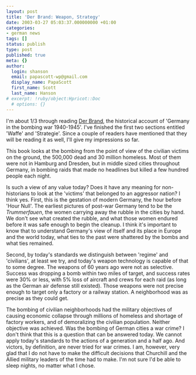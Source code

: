 ```yaml
---
layout: post
title: 'Der Brand: Weapon, Strategy'
date: 2003-03-27 05:03:37.000000000 +01:00
categories:
- german news
tags: []
status: publish
type: post
published: true
meta: {}
author:
  login: shanson
  email: papascott-wp@gmail.com
  display_name: PapaScott
  first_name: Scott
  last_name: Hanson
# excerpt: !ruby/object:Hpricot::Doc
  # options: {}
---
```

<p>I'm about 1/3 through reading <a title="Amazon.de: Detailseite: Der Brand. Deutschland im Bombenkrieg 1940-1945." href="http://www.amazon.de/exec/obidos/ASIN/3549071655/qid=1048739482/sr=1-1/ref=sr_1_2_1/302-0079855-0700062">Der Brand</a>, the historical account of 'Germany in the bombing war 1940-1945'. I've finished the first two sections entitled 'Waffe' and 'Strategie'. Since a couple of readers have mentioned that they will be reading it as well, I'll give my impressions so far.</p>
<p>This book looks at the bombing from the point of view of the civilian victims on the ground, the 500,000 dead and 30 million homeless. Most of them were not in Hamburg and Dresden, but in middle sized cities throughout Germany, in bombing raids that made no headlines but killed a few hundred people each night.</p>
<p>Is such a view of any value today? Does it have any meaning for non-historians to look at the 'victims' that belonged to an aggressor nation? I think yes. First, this is the gestation of modern Germany, the hour before 'Hour Null'. The earliest pictures of post-war Germany tend to be the <em>Trummerfauen</em>, the women carrying away the rubble in the cities by hand. We don't see what created the rubble, and what those women endured before it was safe enough to begin the cleanup. I think it's important to know that to understand Germany's view of itself and its place in Europe and the world today, what ties to the past were shattered by the bombs and what ties remained. </p>
<p>Second, by today's standards we distinguish between 'regime' and 'civilians', at least we try, and today's weapon technology is capable of that to some degree. The weapons of 60 years ago were not as selective. Success was dropping a bomb within two miles of target, and success rates were 30% or less, with 5% loss of aircraft and crews for each raid (as long as the German air defense still existed). Those weapons were not precise enough to target only a factory or a railway station. A neighborhood was as precise as they could get.</p>
<p>The bombing of civilian neighborhoods had the military objectives of causing economic collapse through millions of homeless and shortage of factory workers, and of demoralizing the civilian population. Neither objective was achieved. Was the bombing of German cities a war crime? I don't think that this is a question that can be answered today. We cannot apply today's standards to the actions of a generation and a half ago. And victors, by definition, are never tried for war crimes. I am, however, very glad that I do not have to make the difficult decisions that Churchill and the Allied military leaders of the time had to make. I'm not sure I'd be able to sleep nights, no matter what I chose.</p>
